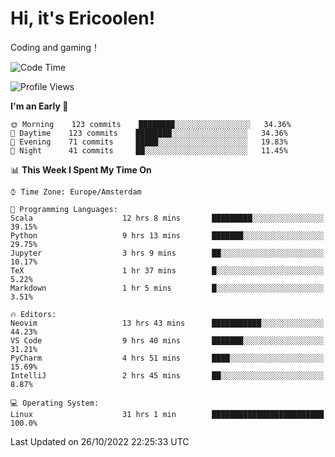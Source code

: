 # Hi, it's Ericoolen!
Coding and gaming！

<!--START_SECTION:waka-->
![Code Time](http://img.shields.io/badge/Code%20Time-491%20hrs%2059%20mins-blue)

![Profile Views](http://img.shields.io/badge/Profile%20Views-10-blue)

**I'm an Early 🐤** 

```text
🌞 Morning    123 commits    ████████░░░░░░░░░░░░░░░░░   34.36% 
🌆 Daytime    123 commits    ████████░░░░░░░░░░░░░░░░░   34.36% 
🌃 Evening    71 commits     █████░░░░░░░░░░░░░░░░░░░░   19.83% 
🌙 Night      41 commits     ██░░░░░░░░░░░░░░░░░░░░░░░   11.45%

```


📊 **This Week I Spent My Time On** 

```text
⌚︎ Time Zone: Europe/Amsterdam

💬 Programming Languages: 
Scala                    12 hrs 8 mins       █████████░░░░░░░░░░░░░░░░   39.15% 
Python                   9 hrs 13 mins       ███████░░░░░░░░░░░░░░░░░░   29.75% 
Jupyter                  3 hrs 9 mins        ██░░░░░░░░░░░░░░░░░░░░░░░   10.17% 
TeX                      1 hr 37 mins        █░░░░░░░░░░░░░░░░░░░░░░░░   5.22% 
Markdown                 1 hr 5 mins         █░░░░░░░░░░░░░░░░░░░░░░░░   3.51%

🔥 Editors: 
Neovim                   13 hrs 43 mins      ███████████░░░░░░░░░░░░░░   44.23% 
VS Code                  9 hrs 40 mins       ███████░░░░░░░░░░░░░░░░░░   31.21% 
PyCharm                  4 hrs 51 mins       ████░░░░░░░░░░░░░░░░░░░░░   15.69% 
IntelliJ                 2 hrs 45 mins       ██░░░░░░░░░░░░░░░░░░░░░░░   8.87%

💻 Operating System: 
Linux                    31 hrs 1 min        █████████████████████████   100.0%

```


 Last Updated on 26/10/2022 22:25:33 UTC
<!--END_SECTION:waka-->

